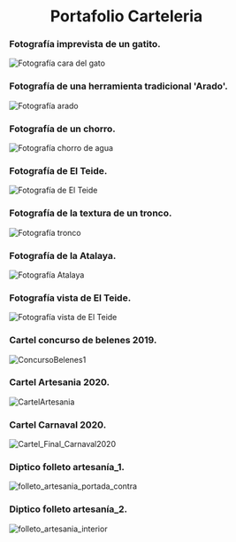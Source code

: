 
<h1 align="center">Portafolio Carteleria</h1>
<div>
  
<figure>  
            
### <figcaption> Fotografía imprevista de un gatito.</figcaption>          
<img src="assets/Cara_Gato.gif" alt="Fotografía cara del gato"/>
</figure>

<figure>  
            
### <figcaption> Fotografía de una herramienta tradicional 'Arado'.</figcaption>          
<img src="assets/Arado.gif" alt="Fotografía arado"/>
</figure>

<figure>  
            
### <figcaption> Fotografía de un chorro.</figcaption>          
<img src="assets/Chorros.gif" alt="Fotografía chorro de agua"/>
</figure>

<figure>  
            
### <figcaption> Fotografía de El Teide.</figcaption>          
<img src="assets/Teide.gif" alt="Fotografía de El Teide"/>
</figure>

<figure>  
            
### <figcaption> Fotografía de la textura de un tronco.</figcaption>          
<img src="assets/Tronco.gif" alt="Fotografía tronco"/>
</figure>

<figure>  
            
### <figcaption> Fotografía de la Atalaya.</figcaption>          
<img src="assets/Atalaya.gif" alt="Fotografía Atalaya"/>
</figure>

<figure>  
            
### <figcaption> Fotografía vista de El Teide.</figcaption>          
<img src="assets/VistasTeide2.gif" alt="Fotografía vista de El Teide"/>
</figure>
 

<figure>  
            
### <figcaption> Cartel concurso de belenes 2019.</figcaption>          

![ConcursoBelenes1](https://user-images.githubusercontent.com/73592097/156201639-d16461e4-d2db-4a6a-8b3b-935f64526164.jpg)
</figure>

<figure>  
            
### <figcaption> Cartel Artesania 2020.</figcaption>         

![CartelArtesania](https://user-images.githubusercontent.com/73592097/156201966-59d9d992-784e-455f-a07d-f4df5820018b.jpg)
</figure>

<figure>  
            
### <figcaption> Cartel Carnaval 2020.</figcaption>   
  
![Cartel_Final_Carnaval2020](https://user-images.githubusercontent.com/73592097/156203229-0e3d9dc4-a31e-472e-9836-75c4ca5e22af.jpg)

</figure>

<figure>  
            
### <figcaption> Diptico folleto artesanía_1.</figcaption>          

![folleto_artesania_portada_contra](https://user-images.githubusercontent.com/73592097/156202395-292fb1d6-a027-4a35-bc07-78abc18c41d9.jpg)

</figure>

<figure>  
            
### <figcaption> Diptico folleto artesanía_2.</figcaption>          

![folleto_artesania_interior](https://user-images.githubusercontent.com/73592097/156202426-352eb9cf-5109-425d-9572-e40ab93691da.jpg)

</figure>
  
</div>  

